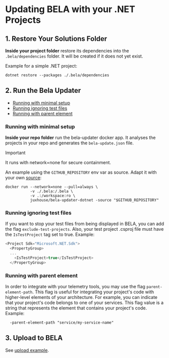 # Updating BELA with your .NET Projects

## 1. Restore Your Solutions Folder

**Inside your project folder** restore its dependencies into the `.bela/dependencies` folder. It will be created if it does not yet exist.

Example for a simple .NET project:

```
dotnet restore --packages ./.bela/dependencies
```

## 2. Run the Bela Updater

- [Running with minimal setup](#Running-with-minimal-setup)
- [Running ignoring test files](#Running-ignoring-test-files)
- [Running with parent element](#Running-anonymously)

### Running with minimal setup

**Inside your repo folder** run the bela-updater docker app. It analyses the projects in your repo and generates the `bela-update.json` file.

> [!IMPORTANT]
> It runs with network=none for secure containment.

An example using the `GITHUB_REPOSITORY` env var as source. Adapt it with your own [source](/Concepts.md#sources):
```
docker run --network=none --pull=always \
           -v ./.bela:/.bela \
           -v .:/workspace:ro \
           juxhouse/bela-updater-dotnet -source "$GITHUB_REPOSITORY"
```

### Running ignoring test files

If you want to stop your test files from being displayed in BELA, you can add the flag `exclude-test-projects`. Also, your test project .csproj file must have the `IsTestProject` tag set to true. Example:
```csharp
<Project Sdk="Microsoft.NET.Sdk">
  <PropertyGroup>
  ...
    <IsTestProject>true</IsTestProject>
  </PropertyGroup>
```

### Running with parent element  

In order to integrate with your telemetry tools, you may use the flag `parent-element-path`. This flag is useful for integrating your project's code with higher-level elements of your architecture. For example, you can indicate that your project's code belongs to one of your services. 
This flag value is a string that represents the element that contains your project's code. Example:
```
  -parent-element-path "service/my-service-name"
``` 

## 3. Upload to BELA

See [upload example](/updaters/reference/upload-example.md).
